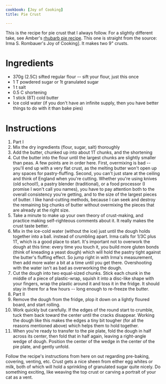 ```yaml
---
cookbook: [Joy of Cooking]
title: Pie Crust

---
```

This is the recipe for pie crust that I always follow.  For a slightly different take, see Amber's [rhubarb pie recipe](rhubarb-pie.html).  This one is straight from the source: Irma S. Rombauer's Joy of Cooking].  It makes two 9" crusts.


# Ingredients

 *  370g (2.5C) sifted regular flour -- sift your flour, just this once
 *  1 T powdered sugar or 1t granulated sugar
 *  1 t salt
 *  0.5 C shortening
 *  1 stick (8T) cold butter
 *  Ice cold water (if you don't have an infinite supply, then you have better things to do with it than bake pies)


# Instructions

 1.  Part I
  1.  Mix the dry ingredients (flour, sugar, salt) thoroughly
  1.  Add the butter, chunked up into about 1T chunks, and the shortening
  1.  Cut the butter into the flour until the largest chunks are slightly smaller than peas.  A few points are in order here.  First, overmixing is bad -- you'll end up with a very flat crust, as the melting butter won't open up any spaces for pastry-fluffing.  Second, you can't just stare at the ceiling and think of England when you're cutting.  Whether you're using knives (old school!), a pastry blender (traditional), or a food processor (I promise I won't call you names), you have to pay attention both to the overall consistency you're getting, and to the size of the largest pieces of butter.  I like hand-cutting methods, because I can seek and destroy the remaining big chunks of butter without overmixing the pieces that are already at the right size.
  1.  Take a minute to make up your own theory of crust-making, and practice making self-righteous comments about it.  It really makes the crust taste better.
  1.  Mix in the ice-cold water (without the ice) just until the dough holds together into a ball. instead of crumbling apart.  Irma calls for 1/3C plus 1T, which is a good place to start.  It's important not to overwork the dough at this time: every time you touch it, you build more gluten bonds (think of kneading a yeast dough) which will hold the pastry tight against the butter's fluffing effect.  So jump right in with Irma's measurement, then add more water a bit at a time until you get there.  Overshooting with the water isn't as bad as overworking the dough.
  1.  Cut the dough into two equal-sized chunks.  Stick each chunk in the middle of a piece of plastic-wrap, squish it into a disc-like shape with your fingers, wrap the plastic around it and toss it in the fridge.  It should stay in there for a few hours -- long enough to re-freeze the butter.
 1.  Part II
  1.  Remove the dough from the fridge, plop it down on a lightly floured board, and start rolling.
  1.  Work quickly but carefully.  If the edges of the round start to crumble, tuck them back toward the center until the cracks disappear.  Working the dough like this makes the edges a tiny bit tougher (for all the reasons mentioned above) which helps them to hold together.
  1.  When you're ready to transfer to the pie plate, fold the dough in half across its center, then fold that in half again, leaving a right-angle wedge of dough.  Position the center of the wedge in the center of the pie plate, and gently unfold.

Follow the recipe's instructions from here on out regarding pre-baking, covering, venting, etc.  Crust gets a nice sheen from either egg whites or milk, both of which will hold a sprinkling of granulated sugar quite nicely.  Do something exciting, like weaving the top crust or carving a portrait of your cat as a vent.

